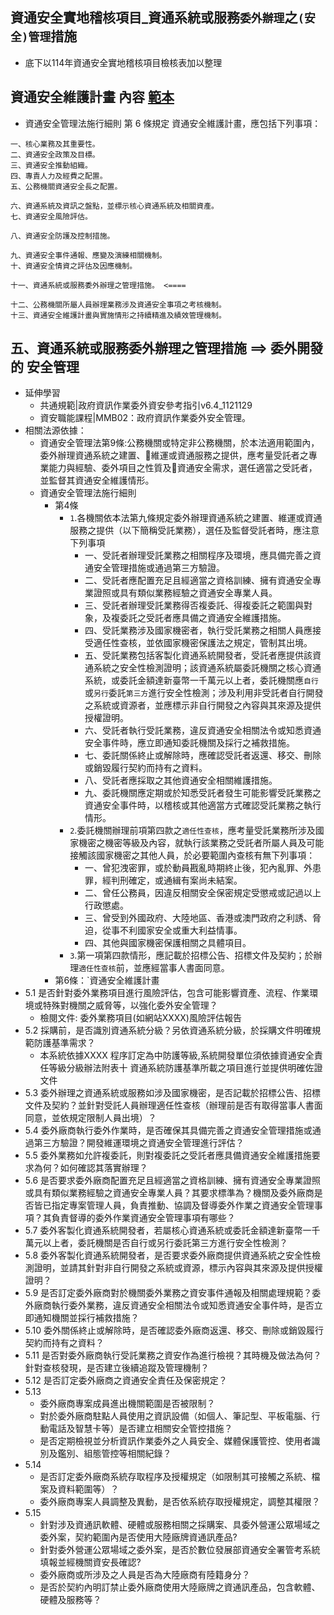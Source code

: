 ## 資通安全實地稽核項目_資通系統或服務`委外辦理`之`(安全)管理`措施
- 底下以114年資通安全實地稽核項目檢核表加以整理

## 資通安全維護計畫 內容 [範本](https://moda.gov.tw/ACS/laws/documents/680)
- 資通安全管理法施行細則  第 6 條規定 資通安全維護計畫，應包括下列事項：
```
一、核心業務及其重要性。
二、資通安全政策及目標。
三、資通安全推動組織。
四、專責人力及經費之配置。
五、公務機關資通安全長之配置。

六、資通系統及資訊之盤點，並標示核心資通系統及相關資產。
七、資通安全風險評估。

八、資通安全防護及控制措施。

九、資通安全事件通報、應變及演練相關機制。
十、資通安全情資之評估及因應機制。

十一、資通系統或服務委外辦理之管理措施。 <====

十二、公務機關所屬人員辦理業務涉及資通安全事項之考核機制。
十三、資通安全維護計畫與實施情形之持續精進及績效管理機制。
```
## 五、資通系統或服務委外辦理之管理措施 ==> 委外開發 的 安全管理
- 延伸學習
  - 共通規範|政府資訊作業委外資安參考指引v6.4_1121129
  - 資安職能課程|MMB02：政府資訊作業委外安全管理。
- 相關法源依據：
  - 資通安全管理法第9條:公務機關或特定非公務機關，於本法適用範圍內，委外辦理資通系統之建置、維運或資通服務之提供，應考量受託者之專業能力與經驗、委外項目之性質及資通安全需求，選任適當之受託者，並監督其資通安全維護情形。
  - 資通安全管理法施行細則
    - 第4條
      - `1`.各機關依本法第九條規定委外辦理資通系統之建置、維運或資通服務之提供（以下簡稱受託業務），選任及監督受託者時，應注意下列事項
        - 一、受託者辦理受託業務之相關程序及環境，應具備完善之資通安全管理措施或通過第三方驗證。
        - 二、受託者應配置充足且經適當之資格訓練、擁有資通安全專業證照或具有類似業務經驗之資通安全專業人員。
        - 三、受託者辦理受託業務得否複委託、得複委託之範圍與對象，及複委託之受託者應具備之資通安全維護措施。
        - 四、受託業務涉及國家機密者，執行受託業務之相關人員應接受適任性查核，並依國家機密保護法之規定，管制其出境。
        - 五、受託業務包括客製化資通系統開發者，受託者應提供該資通系統之安全性檢測證明；該資通系統屬委託機關之核心資通系統，或委託金額達新臺幣一千萬元以上者，委託機關應`自行`或`另行`委託`第三方`進行安全性檢測；涉及利用非受託者自行開發之系統或資源者，並應標示非自行開發之內容與其來源及提供授權證明。
        - 六、受託者執行受託業務，違反資通安全相關法令或知悉資通安全事件時，應立即通知委託機關及採行之補救措施。
        - 七、委託關係終止或解除時，應確認受託者返還、移交、刪除或銷毀履行契約而持有之資料。
        - 八、受託者應採取之其他資通安全相關維護措施。
        - 九、委託機關應定期或於知悉受託者發生可能影響受託業務之資通安全事件時，以稽核或其他適當方式確認受託業務之執行情形。
      - `2`.委託機關辦理前項第四款之`適任性查核`，應考量受託業務所涉及國家機密之機密等級及內容，就執行該業務之受託者所屬人員及可能接觸該國家機密之其他人員，於必要範圍內查核有無下列事項：
        - 一、曾犯洩密罪，或於動員戡亂時期終止後，犯內亂罪、外患罪，經判刑確定，或通緝有案尚未結案。
        - 二、曾任公務員，因違反相關安全保密規定受懲戒或記過以上行政懲處。
        - 三、曾受到外國政府、大陸地區、香港或澳門政府之利誘、脅迫，從事不利國家安全或重大利益情事。
        - 四、其他與國家機密保護相關之具體項目。
      - `3`.第一項第四款情形，應記載於招標公告、招標文件及契約；於辦理`適任性查核`前，並應經當事人書面同意。
    - 第6條：`資通安全維護計畫
- 5.1 是否針對委外業務項目進行風險評估，包含可能影響資產、流程、作業環境或特殊對機關之威脅等，以強化委外安全管理？ 
  - 檢閱文件: 委外業務項目(如網站XXXX)風險評估報告
- 5.2 採購前，是否識別資通系統分級？另依資通系統分級，於採購文件明確規範防護基準需求？
  - 本系統依據XXXX 程序訂定為中防護等級,系統開發單位須依據資通安全責任等級分級辦法附表十 資通系統防護基準所載之項目進行並提供明確佐證文件
- 5.3 委外辦理之資通系統或服務如涉及國家機密，是否記載於招標公告、招標文件及契約？並針對受託人員辦理適任性查核（辦理前是否有取得當事人書面同意，並依規定限制人員出境）？
- 5.4 委外廠商執行委外作業時，是否確保其具備完善之資通安全管理措施或通過第三方驗證？開發維運環境之資通安全管理進行評估？
- 5.5 委外業務如允許複委託，則對複委託之受託者應具備資通安全維護措施要求為何？如何確認其落實辦理？ 
- 5.6 是否要求委外廠商配置充足且經適當之資格訓練、擁有資通安全專業證照或具有類似業務經驗之資通安全專業人員？其要求標準為？機關及委外廠商是否皆已指定專案管理人員，負責推動、協調及督導委外作業之資通安全管理事項？其負責督導的委外作業資通安全管理事項有哪些？ 
- 5.7 委外客製化資通系統開發者，若屬核心資通系統或委託金額達新臺幣一千萬元以上者，委託機關是否自行或另行委託第三方進行安全性檢測？
- 5.8 委外客製化資通系統開發者，是否要求委外廠商提供資通系統之安全性檢測證明，並請其針對非自行開發之系統或資源，標示內容與其來源及提供授權證明？       
- 5.9 是否訂定委外廠商對於機關委外業務之資安事件通報及相關處理規範？委外廠商執行委外業務，違反資通安全相關法令或知悉資通安全事件時，是否立即通知機關並採行補救措施？ 
- 5.10 委外關係終止或解除時，是否確認委外廠商返還、移交、刪除或銷毀履行契約而持有之資料？
- 5.11 是否對委外廠商執行受託業務之資安作為進行檢視？其時機及做法為何？針對查核發現，是否建立後續追蹤及管理機制？
- 5.12 是否訂定委外廠商之資通安全責任及保密規定？ 
- 5.13
  - 委外廠商專案成員進出機關範圍是否被限制？
  - 對於委外廠商駐點人員使用之資訊設備（如個人、筆記型、平板電腦、行動電話及智慧卡等）是否建立相關安全管控措施？
  - 是否定期檢視並分析資訊作業委外之人員安全、媒體保護管控、使用者識別及鑑別、組態管控等相關紀錄？
- 5.14
  - 是否訂定委外廠商系統存取程序及授權規定（如限制其可接觸之系統、檔案及資料範圍等）？
  - 委外廠商專案人員調整及異動，是否依系統存取授權規定，調整其權限？
- 5.15
  - 針對涉及資通訊軟體、硬體或服務相關之採購案、具委外營運公眾場域之委外案，契約範圍內是否使用大陸廠牌資通訊產品?
  - 針對委外營運公眾場域之委外案，是否於數位發展部資通安全署管考系統填報並經機關資安長確認?
  - 委外廠商或所涉及之人員是否為大陸廠商有陸籍身分？
  - 是否於契約內明訂禁止委外廠商使用大陸廠牌之資通訊產品，包含軟體、硬體及服務等？ 
